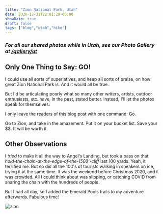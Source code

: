 ```yaml
---
title: "Zion National Park, Utah"
date: 2020-12-31T22:01:20-05:00
showDate: true
draft: false
tags: ["blog","utah","hike"]
---
```


### *For all our shared photos while in Utah, see our Photo Gallery at [/gallery/ut](/gallery/ut)*

## Only One Thing to Say:  GO!
I could use all sorts of superlatives, and heap all sorts of praise, on how great Zion National Park is.  And it would all be true.

But I'd be articulating poorly what so many other writers, artists, outdoor enthusiasts, etc. have, in the past, stated better.  Instead, I'll let the photos speak for themselves.

I only leave the readers of this blog post with one command:  Go.   

Go to Zion, and take in the amazement.  Put it on your bucket list.  Save your $$.  It will be worth it.

## Other Observations
I *tried* to make it all the way to Angel's Landing, but took a pass on that *hold-the-chain-at-the-edge-of-the-1500'-cliff* last 100 yards.   Yeah, it terrified me.  But so did all the 100's of tourists walking in sneakers on ice, trying it at the same time.  It was the weekend before Christmas 2020, and it was crowded.   All I could think about was slipping, or catching COVID from sharing the chain with the hundreds of people.

But I had all day, so I added the Emerald Pools trails to my adventure afterwards.   Fabulous time!

![zion](/gallery/ut/ut_12.jpg)